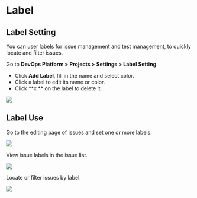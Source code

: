 # Label

## Label Setting

You can user labels for issue management and test management, to quickly locate and filter issues.

Go to **DevOps Platform > Projects > Settings > Label Setting**.

* Click **Add Label**, fill in the name and select color.
* Click a label to edit its name or color.
* Click **x ** on the label to delete it.

![](http://terminus-paas.oss-cn-hangzhou.aliyuncs.com/paas-doc/2022/02/21/6e7771e7-986e-416d-b0d8-2206bb5144e8.png)

## Label Use

Go to the editing page of issues and set one or more labels.

![](http://terminus-paas.oss-cn-hangzhou.aliyuncs.com/paas-doc/2022/01/18/170fe4b2-addf-4c2d-90b0-51cbed2569b1.png)

View issue labels in the issue list.

![](http://terminus-paas.oss-cn-hangzhou.aliyuncs.com/paas-doc/2022/01/18/13ee1f9a-d203-4d8c-b3d7-d7b419aed860.png)

Locate or filter issues by label.

![](http://terminus-paas.oss-cn-hangzhou.aliyuncs.com/paas-doc/2022/01/18/8c3aee70-5e70-4650-93b6-9ab224bc2cc7.png)
